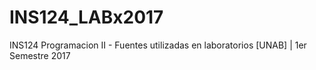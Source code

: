 # INS124_LABx2017
INS124 Programacion II - Fuentes utilizadas en laboratorios [UNAB] | 1er Semestre 2017
